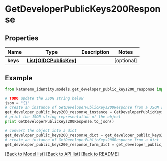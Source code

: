 # GetDeveloperPublicKeys200Response


## Properties
Name | Type | Description | Notes
------------ | ------------- | ------------- | -------------
**keys** | [**List[OIDCPublicKey]**](OIDCPublicKey.md) |  | [optional] 

## Example

```python
from katanemo_identity.models.get_developer_public_keys200_response import GetDeveloperPublicKeys200Response

# TODO update the JSON string below
json = "{}"
# create an instance of GetDeveloperPublicKeys200Response from a JSON string
get_developer_public_keys200_response_instance = GetDeveloperPublicKeys200Response.from_json(json)
# print the JSON string representation of the object
print GetDeveloperPublicKeys200Response.to_json()

# convert the object into a dict
get_developer_public_keys200_response_dict = get_developer_public_keys200_response_instance.to_dict()
# create an instance of GetDeveloperPublicKeys200Response from a dict
get_developer_public_keys200_response_form_dict = get_developer_public_keys200_response.from_dict(get_developer_public_keys200_response_dict)
```
[[Back to Model list]](../README.md#documentation-for-models) [[Back to API list]](../README.md#documentation-for-api-endpoints) [[Back to README]](../README.md)


